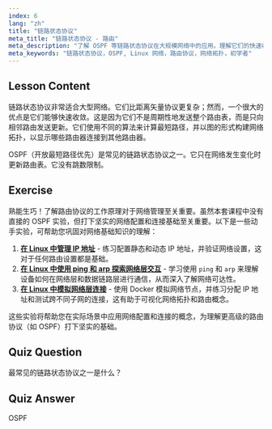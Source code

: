 ```yaml
---
index: 6
lang: "zh"
title: "链路状态协议"
meta_title: "链路状态协议 - 路由"
meta_description: "了解 OSPF 等链路状态协议在大规模网络中的应用。理解它们的快速收敛特性以及如何更新路由表。开始您的 Linux 网络之旅！"
meta_keywords: "链路状态协议，OSPF, Linux 网络，路由协议，网络拓扑，初学者"
---
```


## Lesson Content

链路状态协议非常适合大型网络。它们比距离矢量协议更复杂；然而，一个很大的优点是它们能够快速收敛。这是因为它们不是周期性地发送整个路由表，而是只向相邻路由发送更新。它们使用不同的算法来计算最短路径，并以图的形式构建网络拓扑，以显示哪些路由器连接到其他路由器。

OSPF（开放最短路径优先）是常见的链路状态协议之一。它只在网络发生变化时更新路由表。它没有跳数限制。

## Exercise

熟能生巧！了解路由协议的工作原理对于网络管理至关重要。虽然本套课程中没有直接的 OSPF 实验，但打下坚实的网络配置和连接基础至关重要。以下是一些动手实验，可帮助您巩固对网络基础知识的理解：

1. **[在 Linux 中管理 IP 地址](https://labex.io/zh/labs/comptia-manage-ip-addressing-in-linux-592736)** - 练习配置静态和动态 IP 地址，并验证网络设置，这对于任何路由设置都是基础。
2. **[在 Linux 中使用 ping 和 arp 探索网络层交互](https://labex.io/zh/labs/comptia-explore-network-layer-interaction-with-ping-and-arp-in-linux-592746)** - 学习使用 `ping` 和 `arp` 来理解设备如何在网络层和数据链路层进行通信，从而深入了解网络可达性。
3. **[在 Linux 中模拟网络层连接](https://labex.io/zh/labs/comptia-simulate-network-layer-connectivity-in-linux-592752)** - 使用 Docker 模拟网络节点，并练习分配 IP 地址和测试跨不同子网的连接，这有助于可视化网络拓扑和路由概念。

这些实验将帮助您在实际场景中应用网络配置和连接的概念，为理解更高级的路由协议（如 OSPF）打下坚实的基础。

## Quiz Question

最常见的链路状态协议之一是什么？

## Quiz Answer

OSPF
